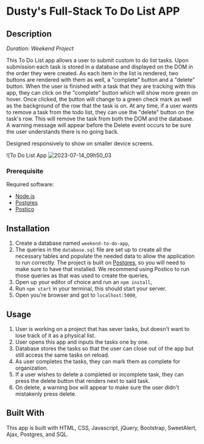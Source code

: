 # Dusty's Full-Stack To Do List APP

## Description

_Duration: Weekend Project_

This To Do List app allows a user to submit custom to do list tasks. Upon submission each task is stored in a database and displayed on the DOM in the order they were created. As each item in the list is rendered, two buttons are rendered with them as well, a "complete" button and a "delete" button. When the user is finished with a task that they are tracking with this app, they can click on the "complete" button which will show more green on hover. Once clicked, the button will change to a green check mark as well as the background of the row that the task is on. At any time, if a user wants to remove a task from the todo list, they can use the "delete" button on the task's row. This will remove the task from both the DOM and the database. A warning message will appear before the Delete event occurs to be sure the user understands there is no going back.

Designed responsively to show on smaller device screens.

![To Do List App 
![2023-07-14_09h50_03](https://github.com/AnnaJustynaK/To-Do-list-App_SQL/assets/87768750/8bda770c-9ede-4a7a-8548-c06f4880bb17)

### Prerequisite

Required software:

- [Node.js](https://nodejs.org/en/)
- [Postgres](https://www.postgresql.org/download/)
- [Postico](https://eggerapps.at/postico/)

## Installation

1. Create a database named `weekend-to-do-app`,
2. The queries in the `database.sql` file are set up to create all the necessary tables and populate the needed data to allow the application to run correctly. The project is built on [Postgres](https://www.postgresql.org/download/), so you will need to make sure to have that installed. We recommend using Postico to run those queries as that was used to create the queries,
3. Open up your editor of choice and run an `npm install`,
4. Run `npm start` in your terminal, this should start your server.
5. Open you're browser and got to `localhost:5000`,

## Usage

1. User is working on a project that has sever tasks, but doesn't want to lose track of it as a physical list.
2. User opens this app and inputs the tasks one by one.
3. Database stores the tasks so that the user can close out of the app but still access the same tasks on reload.
4. As user completes the tasks, they can mark them as complete for organization.
5. If a user wishes to delete a completed or incomplete task, they can press the delete button that renders next to said task.
6. On delete, a warning box will appear to make sure the user didn't mistakenly press delete.

## Built With

This app is built with HTML, CSS, Javascript, jQuery, Bootstrap, SweetAlert, Ajax, Postgres, and SQL.

